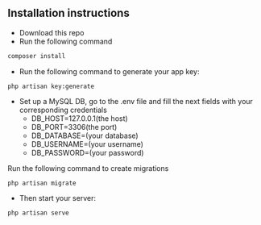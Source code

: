 

## Installation instructions

- Download this repo
- Run the following command
``` bash
composer install
```
- Run the following command to generate your app key:

```
php artisan key:generate
```

- Set up a MySQL DB, go to the .env file and fill the next fields with your corresponding credentials
    * DB_HOST=127.0.0.1(the host)
    * DB_PORT=3306(the port)
    * DB_DATABASE=(your database)
    * DB_USERNAME=(your username)
    * DB_PASSWORD=(your password)

Run the following command to create migrations

```
php artisan migrate
```

- Then start your server:

```
php artisan serve
```
